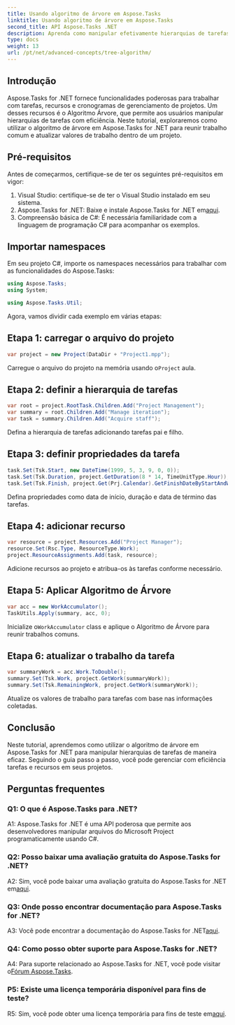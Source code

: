 ```yaml
---
title: Usando algoritmo de árvore em Aspose.Tasks
linktitle: Usando algoritmo de árvore em Aspose.Tasks
second_title: API Aspose.Tasks .NET
description: Aprenda como manipular efetivamente hierarquias de tarefas em seus projetos .NET usando o algoritmo de árvore Aspose.Tasks.
type: docs
weight: 13
url: /pt/net/advanced-concepts/tree-algorithm/
---
```

## Introdução

Aspose.Tasks for .NET fornece funcionalidades poderosas para trabalhar com tarefas, recursos e cronogramas de gerenciamento de projetos. Um desses recursos é o Algoritmo Árvore, que permite aos usuários manipular hierarquias de tarefas com eficiência. Neste tutorial, exploraremos como utilizar o algoritmo de árvore em Aspose.Tasks for .NET para reunir trabalho comum e atualizar valores de trabalho dentro de um projeto.

## Pré-requisitos

Antes de começarmos, certifique-se de ter os seguintes pré-requisitos em vigor:

1. Visual Studio: certifique-se de ter o Visual Studio instalado em seu sistema.
2.  Aspose.Tasks for .NET: Baixe e instale Aspose.Tasks for .NET em[aqui](https://releases.aspose.com/tasks/net/).
3. Compreensão básica de C#: É necessária familiaridade com a linguagem de programação C# para acompanhar os exemplos.

## Importar namespaces

Em seu projeto C#, importe os namespaces necessários para trabalhar com as funcionalidades do Aspose.Tasks:

```csharp
using Aspose.Tasks;
using System;

using Aspose.Tasks.Util;

```

Agora, vamos dividir cada exemplo em várias etapas:

## Etapa 1: carregar o arquivo do projeto

```csharp
var project = new Project(DataDir + "Project1.mpp");
```

 Carregue o arquivo do projeto na memória usando o`Project` aula.

## Etapa 2: definir a hierarquia de tarefas

```csharp
var root = project.RootTask.Children.Add("Project Management");
var summary = root.Children.Add("Manage iteration");
var task = summary.Children.Add("Acquire staff");
```

Defina a hierarquia de tarefas adicionando tarefas pai e filho.

## Etapa 3: definir propriedades da tarefa

```csharp
task.Set(Tsk.Start, new DateTime(1999, 5, 3, 9, 0, 0));
task.Set(Tsk.Duration, project.GetDuration(8 * 14, TimeUnitType.Hour));
task.Set(Tsk.Finish, project.Get(Prj.Calendar).GetFinishDateByStartAndWork(task.Get(Tsk.Start), task.Get(Tsk.Duration)));
```

Defina propriedades como data de início, duração e data de término das tarefas.

## Etapa 4: adicionar recurso

```csharp
var resource = project.Resources.Add("Project Manager");
resource.Set(Rsc.Type, ResourceType.Work);
project.ResourceAssignments.Add(task, resource);
```

Adicione recursos ao projeto e atribua-os às tarefas conforme necessário.

## Etapa 5: Aplicar Algoritmo de Árvore

```csharp
var acc = new WorkAccumulator();
TaskUtils.Apply(summary, acc, 0);
```

 Inicialize o`WorkAccumulator` class e aplique o Algoritmo de Árvore para reunir trabalhos comuns.

## Etapa 6: atualizar o trabalho da tarefa

```csharp
var summaryWork = acc.Work.ToDouble();
summary.Set(Tsk.Work, project.GetWork(summaryWork));
summary.Set(Tsk.RemainingWork, project.GetWork(summaryWork));
```

Atualize os valores de trabalho para tarefas com base nas informações coletadas.

## Conclusão

Neste tutorial, aprendemos como utilizar o algoritmo de árvore em Aspose.Tasks for .NET para manipular hierarquias de tarefas de maneira eficaz. Seguindo o guia passo a passo, você pode gerenciar com eficiência tarefas e recursos em seus projetos.

## Perguntas frequentes

### Q1: O que é Aspose.Tasks para .NET?

A1: Aspose.Tasks for .NET é uma API poderosa que permite aos desenvolvedores manipular arquivos do Microsoft Project programaticamente usando C#.

### Q2: Posso baixar uma avaliação gratuita do Aspose.Tasks for .NET?

 A2: Sim, você pode baixar uma avaliação gratuita do Aspose.Tasks for .NET em[aqui](https://releases.aspose.com/).

### Q3: Onde posso encontrar documentação para Aspose.Tasks for .NET?

 A3: Você pode encontrar a documentação do Aspose.Tasks for .NET[aqui](https://reference.aspose.com/tasks/net/).

### Q4: Como posso obter suporte para Aspose.Tasks for .NET?

 A4: Para suporte relacionado ao Aspose.Tasks for .NET, você pode visitar o[Fórum Aspose.Tasks](https://forum.aspose.com/c/tasks/15).

### P5: Existe uma licença temporária disponível para fins de teste?

 R5: Sim, você pode obter uma licença temporária para fins de teste em[aqui](https://purchase.aspose.com/temporary-license/).